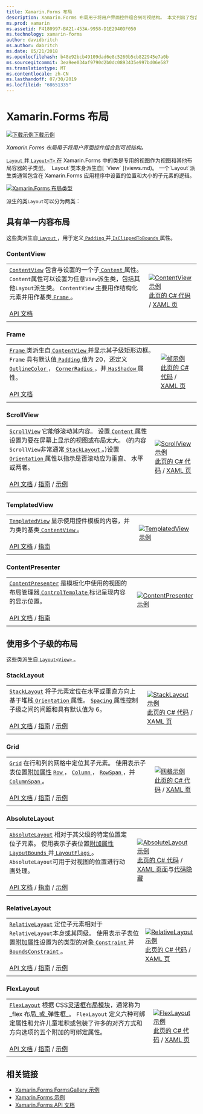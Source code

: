 ```yaml
---
title: Xamarin.Forms 布局
description: Xamarin.Forms 布局用于将用户界面控件组合到可视结构。 本文列出了包含在 Xamarin.Forms 中的布局。
ms.prod: xamarin
ms.assetid: F4180997-BA21-453A-9958-D1E2940DF050
ms.technology: xamarin-forms
author: davidbritch
ms.author: dabritch
ms.date: 05/21/2018
ms.openlocfilehash: b48e92bcb49109dad6e8c5260b5cb822945e7a0b
ms.sourcegitcommit: 3ea9ee034af9790d2b0dc0893435e997bd06e587
ms.translationtype: MT
ms.contentlocale: zh-CN
ms.lasthandoff: 07/30/2019
ms.locfileid: "68651335"
---
```

# <a name="xamarinforms-layouts"></a>Xamarin.Forms 布局

[![下载示例](~/media/shared/download.png)下载示例](https://docs.microsoft.com/samples/xamarin/xamarin-forms-samples/formsgallery)

_Xamarin.Forms 布局用于将用户界面控件组合到可视结构。_

[ `Layout` ](xref:Xamarin.Forms.Layout)并[ `Layout<T>` ](xref:Xamarin.Forms.Layout`1)在 Xamarin.Forms 中的类是专用的视图作为视图和其他布局容器的子类型。 `Layout`类本身派生自[ `View` ](views.md)。 一个`Layout`派生类通常包含在 Xamarin.Forms 应用程序中设置的位置和大小的子元素的逻辑。

[![Xamarin.Forms 布局类型](layouts-images/layouts-sml.png "Xamarin.Forms 布局类型")](layouts-images/layouts.png#lightbox "Xamarin.Forms 布局类型")

派生的类`Layout`可以分为两类：

## <a name="layouts-with-single-content"></a>具有单一内容布局

这些类派生自[ `Layout` ](xref:Xamarin.Forms.Layout)，用于定义[ `Padding` ](xref:Xamarin.Forms.Layout.Padding)并[ `IsClippedToBounds` ](xref:Xamarin.Forms.Layout.IsClippedToBounds)属性。

<a name="contentView" />

### <a name="contentview"></a>ContentView

|     |     |
| --- | --- |
| [`ContentView`](xref:Xamarin.Forms.ContentView) 包含与设置的一个子[ `Content` ](xref:Xamarin.Forms.ContentView.Content)属性。 `Content`属性可以设置为任意`View`派生类，包括其他`Layout`派生类。 `ContentView` 主要用作结构化元素并用作基类[ `Frame` ](#frame)。<br /><br />[API 文档](xref:Xamarin.Forms.ContentView) | [![ContentView 示例](layouts-images/ContentView.png "ContentView 示例")](layouts-images/ContentView-Large.png#lightbox "ContentView 示例")<br />[此页的 C# 代码](https://github.com/xamarin/xamarin-forms-samples/blob/master/FormsGallery/FormsGallery/FormsGallery/CodeExamples/ContentViewDemoPage.cs) / [XAML 页](https://github.com/xamarin/xamarin-forms-samples/blob/master/FormsGallery/FormsGallery/FormsGallery/XamlExamples/ContentViewDemoPage.xaml) |
|     |     |

<a named="frame" />

### <a name="frame"></a>Frame

|     |     |
| --- | --- |
| [ `Frame` ](xref:Xamarin.Forms.Frame)类派生自[ `ContentView` ](#contentView)并显示其子级矩形边框。 `Frame` 具有默认值[ `Padding` ](xref:Xamarin.Forms.Layout.Padding)值为 20，还定义[ `OutlineColor` ](xref:Xamarin.Forms.Frame.OutlineColor)， [ `CornerRadius` ](xref:Xamarin.Forms.Frame.CornerRadius)，并[ `HasShadow` ](xref:Xamarin.Forms.Frame.HasShadow)属性。<br /><br />[API 文档](xref:Xamarin.Forms.Frame) | [![帧示例](layouts-images/Frame.png "帧示例")](layouts-images/Frame-Large.png#lightbox "帧示例")<br />[此页的 C# 代码](https://github.com/xamarin/xamarin-forms-samples/blob/master/FormsGallery/FormsGallery/FormsGallery/CodeExamples/FrameDemoPage.cs) / [XAML 页](https://github.com/xamarin/xamarin-forms-samples/blob/master/FormsGallery/FormsGallery/FormsGallery/XamlExamples/FrameDemoPage.xaml) |
|     |     |

<a name="scrollView" />

### <a name="scrollview"></a>ScrollView

|     |     |
| --- | --- |
| [`ScrollView`](xref:Xamarin.Forms.ScrollView) 它能够滚动其内容。 设置[ `Content` ](xref:Xamarin.Forms.ScrollView.Content)属性设置为要在屏幕上显示的视图或布局太大。 (的内容`ScrollView`非常通常[ `StackLayout` ](#stackLayout)。)设置[ `Orientation` ](xref:Xamarin.Forms.ScrollView.Orientation)属性以指示是否滚动应为垂直、 水平或两者。<br /><br />[API 文档](xref:Xamarin.Forms.ScrollView) / [指南](~/xamarin-forms/user-interface/layouts/scroll-view.md) / [示例](https://docs.microsoft.com/samples/xamarin/xamarin-forms-samples/userinterface-layout) | [![ScrollView 示例](layouts-images/ScrollView.png "ScrollView 示例")](layouts-images/ScrollView-Large.png#lightbox "ScrollView 示例")<br />[此页的 C# 代码](https://github.com/xamarin/xamarin-forms-samples/blob/master/FormsGallery/FormsGallery/FormsGallery/CodeExamples/ScrollViewDemoPage.cs) / [XAML 页](https://github.com/xamarin/xamarin-forms-samples/blob/master/FormsGallery/FormsGallery/FormsGallery/XamlExamples/ScrollViewDemoPage.xaml) |
|     |     |

### <a name="templatedview"></a>TemplatedView

|     |     |
| --- | --- |
| [`TemplatedView`](xref:Xamarin.Forms.TemplatedView) 显示使用控件模板的内容，并为类的基类[ `ContentView` ](#contentView)。<br /><br />[API 文档](xref:Xamarin.Forms.TemplatedView) / [指南](~/xamarin-forms/app-fundamentals/templates/control-templates/index.md) | [![TemplatedView 示例](layouts-images/TemplatedView.png "TemplatedView 示例")](layouts-images/TemplatedView.png#lightbox "TemplatedView 示例") |
|     |     |

### <a name="contentpresenter"></a>ContentPresenter

|     |     |
| --- | --- |
| [`ContentPresenter`](xref:Xamarin.Forms.ContentPresenter) 是模板化中使用的视图的布局管理器[ `ControlTemplate` ](xref:Xamarin.Forms.ControlTemplate)标记呈现内容的显示位置。<br /><br />[API 文档](xref:Xamarin.Forms.ContentPresenter) / [指南](~/xamarin-forms/app-fundamentals/templates/control-templates/index.md) | [![ContentPresenter 示例](layouts-images/ContentPresenter.png "ContentPresenter 示例")](layouts-images/ContentPresenter.png#lightbox "ContentPresenter 示例") |
|     |     |

## <a name="layouts-with-multiple-children"></a>使用多个子级的布局

这些类派生自[ `Layout<View>` ](xref:Xamarin.Forms.Layout`1)。

<a name="stackLayout" />

### <a name="stacklayout"></a>StackLayout

|     |     |
| --- | --- |
| [`StackLayout`](xref:Xamarin.Forms.StackLayout) 将子元素定位在水平或垂直方向上基于堆栈[ `Orientation` ](xref:Xamarin.Forms.StackLayout.Orientation)属性。 [ `Spacing` ](xref:Xamarin.Forms.StackLayout.Spacing)属性控制子级之间的间距和具有默认值为 6。<br /><br />[API 文档](xref:Xamarin.Forms.StackLayout) / [指南](~/xamarin-forms/user-interface/layouts/stack-layout.md) / [示例](https://docs.microsoft.com/samples/xamarin/xamarin-forms-samples/userinterface-layout)| [![StackLayout 示例](layouts-images/StackLayout.png "StackLayout 示例")](layouts-images/StackLayout-Large.png#lightbox "StackLayout 示例")<br />[此页的 C# 代码](https://github.com/xamarin/xamarin-forms-samples/blob/master/FormsGallery/FormsGallery/FormsGallery/CodeExamples/StackLayoutDemoPage.cs) / [XAML 页](https://github.com/xamarin/xamarin-forms-samples/blob/master/FormsGallery/FormsGallery/FormsGallery/XamlExamples/StackLayoutDemoPage.xaml) |
|     |     |

<a name="grid" />

### <a name="grid"></a>Grid

|     |     |
| --- | --- |
| [`Grid`](xref:Xamarin.Forms.Grid) 在行和列的网格中定位其子元素。 使用表示子表位置[附加属性](~/xamarin-forms/xaml/attached-properties.md) [ `Row` ](xref:Xamarin.Forms.Grid.RowProperty)， [ `Column` ](xref:Xamarin.Forms.Grid.ColumnProperty)， [ `RowSpan` ](xref:Xamarin.Forms.Grid.RowSpanProperty)，并[ `ColumnSpan` ](xref:Xamarin.Forms.Grid.ColumnSpanProperty)。<br /><br />[API 文档](xref:Xamarin.Forms.Grid) / [指南](~/xamarin-forms/user-interface/layouts/grid.md) / [示例](https://docs.microsoft.com/samples/xamarin/xamarin-forms-samples/userinterface-layout) | [![网格示例](layouts-images/Grid.png "网格示例")](layouts-images/Grid-Large.png#lightbox "网格示例")<br />[此页的 C# 代码](https://github.com/xamarin/xamarin-forms-samples/blob/master/FormsGallery/FormsGallery/FormsGallery/CodeExamples/GridDemoPage.cs) / [XAML 页](https://github.com/xamarin/xamarin-forms-samples/blob/master/FormsGallery/FormsGallery/FormsGallery/XamlExamples/GridDemoPage.xaml) |
|     |     |

### <a name="absolutelayout"></a>AbsoluteLayout

|     |     |
| --- | --- |
| [`AbsoluteLayout`](xref:Xamarin.Forms.AbsoluteLayout) 相对于其父级的特定位置定位子元素。 使用表示子表位置[附加属性](~/xamarin-forms/xaml/attached-properties.md) [ `LayoutBounds` ](xref:Xamarin.Forms.AbsoluteLayout.LayoutBoundsProperty)并[ `LayoutFlags` ](xref:Xamarin.Forms.AbsoluteLayout.LayoutFlagsProperty)。 `AbsoluteLayout`可用于对视图的位置进行动画处理。<br /><br />[API 文档](xref:Xamarin.Forms.AbsoluteLayout) / [指南](~/xamarin-forms/user-interface/layouts/absolute-layout.md) / [示例](https://docs.microsoft.com/samples/xamarin/xamarin-forms-samples/userinterface-layout) | [![AbsoluteLayout 示例](layouts-images/AbsoluteLayout.png "AbsoluteLayout 示例")](layouts-images/AbsoluteLayout-Large.png#lightbox "AbsoluteLayout 示例")<br />[此页的 C# 代码](https://github.com/xamarin/xamarin-forms-samples/blob/master/FormsGallery/FormsGallery/FormsGallery/CodeExamples/AbsoluteLayoutdDemoPage.cs) / [XAML 页面](https://github.com/xamarin/xamarin-forms-samples/blob/master/FormsGallery/FormsGallery/FormsGallery/XamlExamples/AbsoluteLayoutDemoPage.xaml)与[代码隐藏](https://github.com/xamarin/xamarin-forms-samples/blob/master/FormsGallery/FormsGallery/FormsGallery/XamlExamples/AbsoluteLayoutDemoPage.xaml.cs) |
|     |     |

### <a name="relativelayout"></a>RelativeLayout

|     |     |
| --- | --- |
| [`RelativeLayout`](xref:Xamarin.Forms.RelativeLayout) 定位子元素相对于`RelativeLayout`本身或其同级。 使用表示子表位置[附加属性](~/xamarin-forms/xaml/attached-properties.md)设置为的类型的对象[ `Constraint` ](xref:Xamarin.Forms.Constraint)并[ `BoundsConstraint` ](xref:Xamarin.Forms.Constraint)。<br /><br />[API 文档](xref:Xamarin.Forms.RelativeLayout) / [指南](~/xamarin-forms/user-interface/layouts/relative-layout.md) / [示例](https://docs.microsoft.com/samples/xamarin/xamarin-forms-samples/userinterface-layout) | [![RelativeLayout 示例](layouts-images/RelativeLayout.png "RelativeLayout 示例")](layouts-images/RelativeLayout-Large.png#lightbox "RelativeLayout 示例")<br />[此页的 C# 代码](https://github.com/xamarin/xamarin-forms-samples/blob/master/FormsGallery/FormsGallery/FormsGallery/CodeExamples/RelativeLayoutDemoPage.cs) / [XAML 页](https://github.com/xamarin/xamarin-forms-samples/blob/master/FormsGallery/FormsGallery/FormsGallery/XamlExamples/RelativeLayoutDemoPage.xaml) |
|     |     |

### <a name="flexlayout"></a>FlexLayout

|     |     |
| --- | --- |
| [`FlexLayout`](xref:Xamarin.Forms.FlexLayout) 根据 CSS[灵活框布局模块](http://www.w3.org/TR/css-flexbox-1/)，通常称为_flex 布局_或_弹性框_。 `FlexLayout` 定义六种可绑定属性和允许儿童堆积或包装了许多的对齐方式和方向选项的五个附加的可绑定属性。<br /><br />[API 文档](xref:Xamarin.Forms.FlexLayout) / [指南](~/xamarin-forms/user-interface/layouts/flex-layout.md) / [示例](https://docs.microsoft.com/samples/xamarin/xamarin-forms-samples/userinterface-flexlayoutdemos) | [![FlexLayout 示例](layouts-images/FlexLayout.png "FlexLayout 示例")](layouts-images/FlexLayout-Large.png#lightbox "FlexLayout 示例")<br />[此页的 C# 代码](https://github.com/xamarin/xamarin-forms-samples/blob/master/FormsGallery/FormsGallery/FormsGallery/CodeExamples/FlexLayoutDemoPage.cs) / [XAML 页](https://github.com/xamarin/xamarin-forms-samples/blob/master/FormsGallery/FormsGallery/FormsGallery/XamlExamples/FlexLayoutDemoPage.xaml) |
|     |     |

## <a name="related-links"></a>相关链接

- [Xamarin.Forms FormsGallery 示例](https://docs.microsoft.com/samples/xamarin/xamarin-forms-samples/formsgallery)
- [Xamarin.Forms 示例](https://docs.microsoft.com/samples/browse/?products=xamarin&term=Xamarin.Forms)
- [Xamarin.Forms API 文档](https://docs.microsoft.com/dotnet/api/xamarin.forms?view=xamarin-forms)
